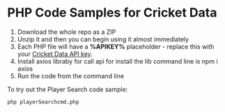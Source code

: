 # PHP Code Samples for Cricket Data

1. Download the whole repo as a ZIP
2. Unzip it and then you can begin using it almost immediately
3. Each PHP file will have a **%APIKEY%** placeholder - replace this with your [Cricket Data API key](https://cricketdata.org).
4. Install axios libraby for call api for install the lib command line is npm i axios
5. Run the code from the command line

To try out the Player Search code sample: 
```
php playerSearchcmd.php
```

